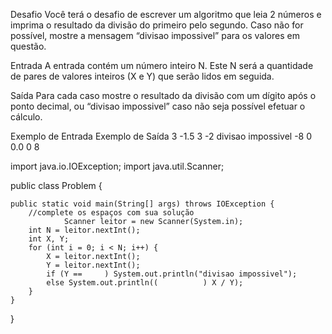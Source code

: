 Desafio
Você terá o desafio de escrever um algoritmo que leia 2 números e imprima o resultado da divisão do primeiro pelo segundo. Caso não for possível, mostre a mensagem “divisao impossivel” para os valores em questão.

Entrada
A entrada contém um número inteiro N. Este N será a quantidade de pares de valores inteiros (X e Y) que serão lidos em seguida.

Saída
Para cada caso mostre o resultado da divisão com um dígito após o ponto decimal, ou “divisao impossivel” caso não seja possível efetuar o cálculo.


Exemplo de Entrada          	Exemplo de Saída
3                               -1.5
3 -2                            divisao impossivel
-8 0                            0.0
0 8

import java.io.IOException;
import java.util.Scanner;

public class Problem {
	
    public static void main(String[] args) throws IOException {
		//complete os espaços com sua solução
                Scanner leitor = new Scanner(System.in);
		int N = leitor.nextInt();
		int X, Y;
		for (int i = 0; i < N; i++) {
			X = leitor.nextInt();
			Y = leitor.nextInt();
			if (Y ==     ) System.out.println("divisao impossivel");
			else System.out.println((          ) X / Y);
		}
    }
	
}